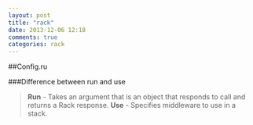 ```yaml
---
layout: post
title: "rack"
date: 2013-12-06 12:18
comments: true
categories: rack
---
```


##Config.ru

###Difference between run and use
  > **Run** - Takes an argument that is an object that responds to call and returns a Rack response.
  > **Use** - Specifies middleware to use in a stack.
